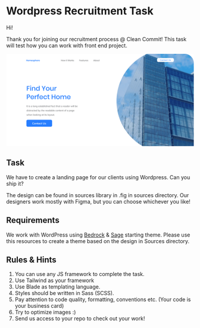# Wordpress Recruitment Task

Hi!

Thank you for joining our recruitment process @ Clean Commit! This task will test how you can work with front end project.

![Wordpress](images/cover.jpg)

## Task

We have to create a landing page for our clients using Wordpress. Can you ship it?

The design can be found in sources library in .fig in sources directory.
Our designers work mostly with Figma, but you can choose whichever you like!

## Requirements

We work with WordPress using [Bedrock](https://roots.io/bedrock/) & [Sage](https://roots.io/sage/) starting theme. Please use this resources to create a theme based on the design in Sources directory.

## Rules & Hints

1. You can use any JS framework to complete the task.
2. Use Tailwind as your framework
3. Use Blade as templating language.
4. Styles should be written in Sass (SCSS).
5. Pay attention to code quality, formatting, conventions etc. (Your code is your business card)
6. Try to optimize images :)
7. Send us access to your repo to check out your work!
